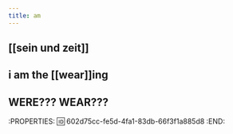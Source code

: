 ```yaml
---
title: am
---
```


## [[sein und zeit]]
## i am the [[wear]]ing
## WERE??? WEAR???
:PROPERTIES:
:id: 602d75cc-fe5d-4fa1-83db-66f3f1a885d8
:END:
